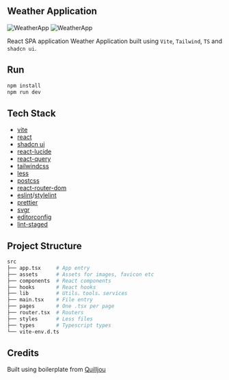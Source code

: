 ## Weather Application
![WeatherApp](https://github.com/DarrenCzen/weather-app/assets/29244334/8b9f5da8-2c00-4469-9049-701c4a5e42b8)
![WeatherApp](https://github.com/DarrenCzen/weather-app/assets/29244334/3ef18c10-d3f9-4089-af0e-101f31e37020)

React SPA application Weather Application built using `Vite`, `Tailwind`, `TS` and `shadcn ui`.

## Run

```sh
npm install
npm run dev
```

## Tech Stack

- [vite](https://vitejs.dev/)
- [react](https://reactjs.org/)
- [shadcn ui](https://ui.shadcn.com/)
- [react-lucide](https://lucide.dev/)
- [react-query](https://tanstack.com/query/latest/)
- [tailwindcss](https://tailwindcss.com/)
- [less](http://lesscss.org/)
- [postcss](https://postcss.org/)
- [react-router-dom](https://reactrouter.com/en/6.16.0)
- [eslint](https://eslint.org/)/[stylelint](https://stylelint.io/)
- [prettier](https://prettier.io/)
- [svgr](https://react-svgr.com/)
- [editorconfig](https://editorconfig.org/)
- [lint-staged](https://github.com/okonet/lint-staged)

## Project Structure

```sh
src
├── app.tsx     # App entry
├── assets      # Assets for images, favicon etc
├── components  # React components
├── hooks       # React hooks
├── lib         # Utils、tools、services
├── main.tsx    # File entry
├── pages       # One .tsx per page
├── router.tsx  # Routers
├── styles      # Less files
├── types       # Typescript types
└── vite-env.d.ts
```

## Credits

Built using boilerplate from [Quilljou](https://github.com/Quilljou/vite-react-ts-tailwind-starter)

